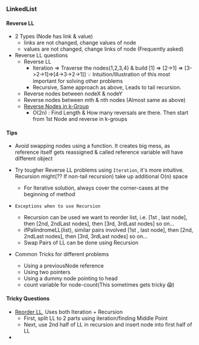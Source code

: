 ### LinkedList

#### Reverse LL
- 2 Types (Node has link & value)
  - links are not changed, change values of node
  - values are not changed, change links of node (Frequently asked)
- Reverse LL questions
  - Reverse LL
    - Iteration => Traverse the nodes{1,2,3,4} & build [1] => [2->1] => [3->2->1]=>[4->3->2->1]] :bulb: Intuition/Illustration of this most important for solving other problems 
    - Recursive, Same approach as above, Leads to tail recursion.
  - Reverse nodes between nodeX & nodeY
  - Reverse nodes between mth & nth nodes (Almost same as above)
  - [Reverse Nodes in k-Group](./Leetcode/src/main/java/year2k21/common/pattern/linkedlist/reverse/ReverseNodesInKGroup25.java)
    - O(2n) : Find Length & How many reversals are there. Then start from 1st Node and reverse in k-groups  

#### Tips
- Avoid swapping nodes using a function. It creates big mess, as reference itself gets reassigned & called reference variable will have different object
- Try tougher Reverse LL problems using `Iteration`, it's more intuitive. Recursion might(?? If non-tail recursion) take up additional O(n) space
  - For Iterative solution, always cover the corner-cases at the beginning of method
- `Exceptions when to use Recursion`
  - Recursion can be used we want to reorder list, i.e. [1st , last node], then [2nd, 2ndLast nodes], then [3rd, 3rdLast nodes] so on...
  - ifPalindromeLL(list), similar pairs involved [1st , last node], then [2nd, 2ndLast nodes], then [3rd, 3rdLast nodes] so on...
  - Swap Pairs of LL can be done using Recursion

- Common Tricks for different problems
  - Using a previousNode reference
  - Using two pointers
  - Using a dummy node pointing to head
  - count variable for node-count(This sometimes gets tricky :scream:) 

#### Tricky Questions
- [Reorder LL](./Leetcode/src/main/java/year2k21/common/pattern/linkedlist/ReorderList143.java), Uses both Iteration + Recursion
  - First, split LL to 2 parts using iteration/finding Middle Point
  - Next, use 2nd half of LL in recursion and insert node into first half of LL
- 